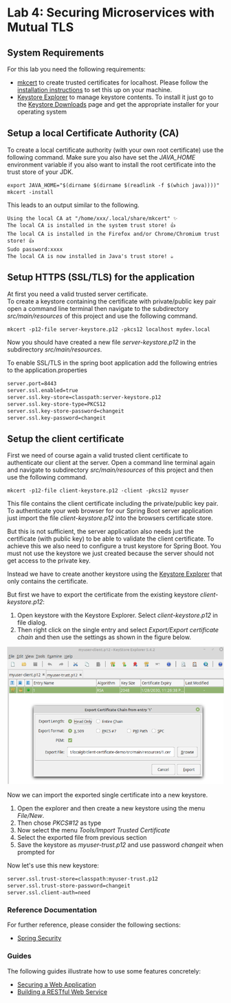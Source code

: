 # Lab 4: Securing Microservices with Mutual TLS

## System Requirements

For this lab you need the following requirements:

* [mkcert](https://mkcert.dev/) to create trusted certificates for localhost. Please follow 
  the [installation instructions](https://github.com/FiloSottile/mkcert#installation) to set this up
  on your machine.
* [Keystore Explorer](https://keystore-explorer.org/) to manage keystore contents. To install it just 
  go to the [Keystore Downloads](https://keystore-explorer.org/downloads.html) page and get the appropriate
  installer for your operating system  

## Setup a local Certificate Authority (CA)

To create a local certificate authority (with your own root certificate)
use the following command.
Make sure you also have set the _JAVA_HOME_ environment variable if you also want 
to install the root certificate into the trust store of your JDK. 

```shell
export JAVA_HOME="$(dirname $(dirname $(readlink -f $(which java))))"
mkcert -install
```

This leads to an output similar to the following.

```
Using the local CA at "/home/xxx/.local/share/mkcert" ✨
The local CA is installed in the system trust store! 👍
The local CA is installed in the Firefox and/or Chrome/Chromium trust store! 👍
Sudo password:xxxx
The local CA is now installed in Java's trust store! ☕️
```

## Setup HTTPS (SSL/TLS) for the application

At first you need a valid trusted server certificate.  
To create a keystore containing the certificate with private/public key pair 
open a command line terminal then navigate to the subdirectory _src/main/resources_ of this project 
and use the following command.

```
mkcert -p12-file server-keystore.p12 -pkcs12 localhost mydev.local
```

Now you should have created a new file _server-keystore.p12_ in the subdirectory _src/main/resources_.

To enable SSL/TLS in the spring boot application add the following entries to the application.properties

```properties
server.port=8443
server.ssl.enabled=true
server.ssl.key-store=classpath:server-keystore.p12
server.ssl.key-store-type=PKCS12
server.ssl.key-store-password=changeit
server.ssl.key-password=changeit
```

## Setup the client certificate

First we need of course again a valid trusted client certificate to authenticate 
our client at the server.
Open a command line terminal again and navigate to subdirectory _src/main/resources_ of this project
and then use the following command.

```
mkcert -p12-file client-keystore.p12 -client -pkcs12 myuser
```

This file contains the client certificate including the private/public key pair.
To authenticate your web browser for our Spring Boot server application just import
the file _client-keystore.p12_ into the browsers certificate store.

But this is not sufficient, the server application also needs just the certificate (with public key)
to be able to validate the client certificate.
To achieve this we also need to configure a trust keystore for Spring Boot. 
You must not use the keystore we just created because the server should not get access to the private key.

Instead we have to create another keystore using the [Keystore Explorer](https://keystore-explorer.org/)
that only contains the certificate.

But first we have to export the certificate from the existing keystore _client-keystore.p12_:

1. Open keystore with the Keystore Explorer. Select _client-keystore.p12_ in file dialog.
2. Then right click on the single entry and select _Export/Export certificate chain_ and then use the 
   settings as shown in the figure below.
   
![CertExport](images/cert_export.png)   

Now we can import the exported single certificate into a new keystore.

1. Open the explorer and then create a new keystore using the menu _File/New_. 
2. Then chose _PKCS#12_ as type
3. Now select the menu _Tools/Import Trusted Certificate_
4. Select the exported file from previous section
5. Save the keystore as _myuser-trust.p12_ and use password _changeit_ when prompted for

Now let's use this new keystore:

```properties
server.ssl.trust-store=classpath:myuser-trust.p12
server.ssl.trust-store-password=changeit
server.ssl.client-auth=need
```

### Reference Documentation
For further reference, please consider the following sections:

* [Spring Security](https://docs.spring.io/spring-boot/docs/2.2.4.RELEASE/reference/htmlsingle/#boot-features-security)

### Guides
The following guides illustrate how to use some features concretely:

* [Securing a Web Application](https://spring.io/guides/gs/securing-web/)
* [Building a RESTful Web Service](https://spring.io/guides/gs/rest-service/)



